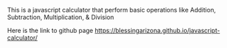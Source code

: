 This is a javascript calculator that perform basic operations like Addition, Subtraction, Multiplication, & Division

Here is the link to github page https://blessingarizona.github.io/javascript-calculator/
